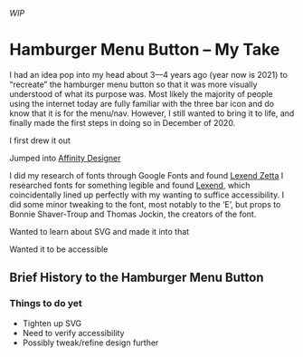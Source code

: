 *WIP*
# Hamburger Menu Button – My Take
I had an idea pop into my head about 3—4 years ago (year now is 2021) to “recreate” the hamburger menu button so that it was more visually understood of what its purpose was. Most likely the majority of people using the internet today are fully familiar with the three bar icon and do know that it is for the menu/nav. However, I still wanted to bring it to life, and finally made the first steps in doing so in December of 2020. 

I first drew it out

Jumped into [Affinity Designer](https://affinity.serif.com/en-us/designer/)


I did my research of fonts through Google Fonts and found [Lexend Zetta](https://fonts.google.com/specimen/Lexend+Zetta)
I researched fonts for something legible and found [Lexend](https://www.lexend.com/), which coincidentally lined up perfectly with my wanting to suffice accessibility. I did some minor tweaking to the font, most notably to the ‘E’, but props to Bonnie Shaver-Troup and Thomas Jockin, the creators of the font.

Wanted to learn about SVG and made it into that

Wanted it to be accessible

## Brief History to the Hamburger Menu Button


### Things to do yet
* Tighten up SVG
* Need to verify accessibility
* Possibly tweak/refine design further